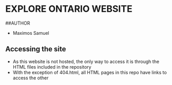 # EXPLORE ONTARIO WEBSITE

##AUTHOR
* Maximos Samuel

## Accessing the site
* As this website is not hosted, the only way to access it is through the HTML files included in the repository
* With the exception of 404.html, all HTML pages in this repo have links to access the other
